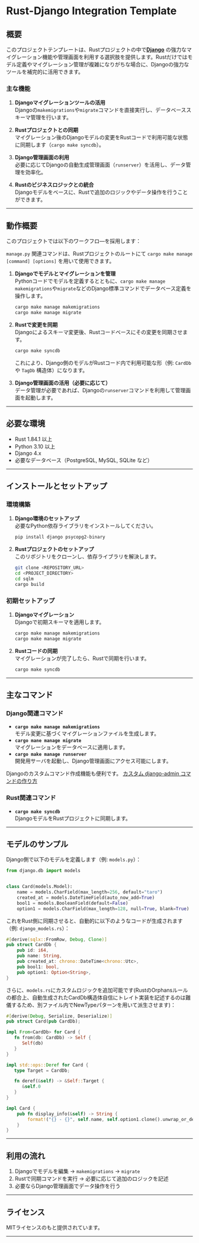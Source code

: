 # Rust-Django Integration Template

## 概要

このプロジェクトテンプレートは、Rustプロジェクトの中で[**Django**](https://www.djangoproject.com/)
の強力なマイグレーション機能や管理画面を利用する選択肢を提供します。Rustだけではモデル定義やマイグレーション管理が複雑になりがちな場合に、Djangoの強力なツールを補完的に活用できます。

### 主な機能

1. **Djangoマイグレーションツールの活用**  
   Djangoの`makemigrations`や`migrate`コマンドを直接実行し、データベーススキーマ管理を行います。

2. **Rustプロジェクトとの同期**  
   マイグレーション後のDjangoモデルの変更をRustコードで利用可能な状態に同期します（`cargo make syncdb`）。

3. **Django管理画面の利用**  
   必要に応じてDjangoの自動生成管理画面（`runserver`）を活用し、データ管理を効率化。

4. **Rustのビジネスロジックとの統合**  
   Djangoモデルをベースに、Rustで追加のロジックやデータ操作を行うことができます。

---

## 動作概要

このプロジェクトでは以下のワークフロ―を採用します：

`manage.py` 関連コマンドは、Rustプロジェクトのルートにて `cargo make manage [command] [options]` を用いて使用できます。

1. **Djangoでモデルとマイグレーションを管理**  
   Pythonコードでモデルを定義するとともに、`cargo make manage makemigrations`や`migrate`などのDjango標準コマンドでデータベース定義を操作します。

   ```bash
   cargo make manage makemigrations
   cargo make manage migrate
   ```

2. **Rustで変更を同期**  
   Djangoによるスキーマ変更後、Rustコードベースにその変更を同期させます。

   ```bash
   cargo make syncdb
   ```

   これにより、Django側のモデルがRustコード内で利用可能な形（例: `CardDb` や `TagDb` 構造体）になります。

3. **Django管理画面の活用（必要に応じて）**  
   データ管理が必要であれば、Djangoの`runserver`コマンドを利用して管理画面を起動します。

---

## 必要な環境

- Rust 1.84.1 以上
- Python 3.10 以上
- Django 4.x
- 必要なデータベース（PostgreSQL, MySQL, SQLite など）

---

## インストールとセットアップ

### 環境構築

1. **Django環境のセットアップ**  
   必要なPython依存ライブラリをインストールしてください。

   ```bash
   pip install django psycopg2-binary
   ```

2. **Rustプロジェクトのセットアップ**  
   このリポジトリをクローンし、依存ライブラリを解決します。

   ```bash
   git clone <REPOSITORY_URL>
   cd <PROJECT_DIRECTORY>
   cd sqlm
   cargo build
   ```

### 初期セットアップ

1. **Djangoマイグレーション**  
   Djangoで初期スキーマを適用します。

   ```bash
   cargo make manage makemigrations
   cargo make manage migrate
   ```

2. **Rustコードの同期**  
   マイグレーションが完了したら、Rustで同期を行います。

   ```bash
   cargo make syncdb
   ```

---

## 主なコマンド

### Django関連コマンド

- **`cargo make manage makemigrations`**  
  モデル変更に基づくマイグレーションファイルを生成します。
- **`cargo mane manage migrate`**  
  マイグレーションをデータベースに適用します。
- **`cargo make manage runserver`**  
  開発用サーバを起動し、Django管理画面にアクセス可能にします。

Djangoのカスタムコマンド作成機能も便利です。
[カスタム django-admin コマンドの作り方](https://docs.djangoproject.com/ja/5.1/howto/custom-management-commands/)

### Rust関連コマンド

- **`cargo make syncdb`**  
  DjangoモデルをRustプロジェクトに同期します。

---

## モデルのサンプル

Django側で以下のモデルを定義します（例: `models.py`）：

```python
from django.db import models


class Card(models.Model):
    name = models.CharField(max_length=256, default="taro")
    created_at = models.DateTimeField(auto_now_add=True)
    bool1 = models.BooleanField(default=False)
    option1 = models.CharField(max_length=128, null=True, blank=True)
```

これをRust側に同期させると、自動的に以下のようなコードが生成されます（例: `django_models.rs`）：

```rust
#[derive(sqlx::FromRow, Debug, Clone)]
pub struct CardDb {
    pub id: i64,
    pub name: String,
    pub created_at: chrono::DateTime<chrono::Utc>,
    pub bool1: bool,
    pub option1: Option<String>,
}
```

さらに、`models.rs`にカスタムロジックを追加可能です(RustのOrphansルールの都合上、自動生成されたCardDb構造体自信にトレイト実装を記述するのは難儀するため、別ファイル内でNewTypeパターンを用いて派生させます)：

```rust
#[derive(Debug, Serialize, Deserialize)]
pub struct Card(pub CardDb);

impl From<CardDb> for Card {
   fn from(db: CardDb) -> Self {
      Self(db)
   }
}

impl std::ops::Deref for Card {
   type Target = CardDb;

   fn deref(&self) -> &Self::Target {
      &self.0
   }
}

impl Card {
    pub fn display_info(&self) -> String {
        format!("{} - {}", self.name, self.option1.clone().unwrap_or_default())
    }
}
```

---

## 利用の流れ

1. Djangoでモデルを編集 → `makemigrations` → `migrate`
2. Rustで同期コマンドを実行 → 必要に応じて追加のロジックを記述
3. 必要ならDjango管理画面でデータ操作を行う

---

## ライセンス

MITライセンスのもと提供されています。

--- 